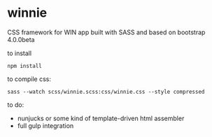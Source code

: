 # winnie

CSS framework for WIN app built with SASS and based on bootstrap 4.0.0beta


to install

	npm install

to compile css:

	sass --watch scss/winnie.scss:css/winnie.css --style compressed

to do:

- nunjucks or some kind of template-driven html assembler
- full gulp integration
